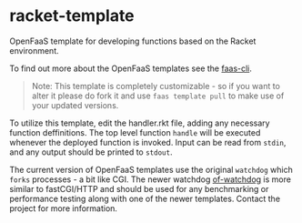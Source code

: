 # racket-template

OpenFaaS template for developing functions based on the Racket environment.

To find out more about the OpenFaaS templates see the [faas-cli](https://github.com/openfaas/faas-cli).

> Note: This template is completely customizable - so if you want to alter it please do fork it and use `faas template pull` to make use of your updated versions.

To utilize this template, edit the handler.rkt file, adding any necessary function deffinitions. The top level function `handle` will be executed whenever the deployed function is invoked. Input can be read from `stdin`, and any output should be printed to `stdout`.

The current version of OpenFaaS templates use the original `watchdog` which `forks` processes - a bit like CGI. The newer watchdog [of-watchdog](https://github.com/openfaas-incubator/of-watchdog) is more similar to fastCGI/HTTP and should be used for any benchmarking or performance testing along with one of the newer templates. Contact the project for more information.
